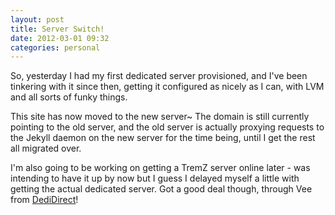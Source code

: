 ```yaml
---
layout: post
title: Server Switch!
date: 2012-03-01 09:32
categories: personal
---
```

So, yesterday I had my first dedicated server provisioned, and I've been tinkering 
with it since then, getting it configured as nicely as I can, with LVM and all sorts 
of funky things.

This site has now moved to the new server~ The domain is still currently pointing 
to the old server, and the old server is actually proxying requests to the Jekyll 
daemon on the new server for the time being, until I get the rest all migrated over. 

I'm also going to be working on getting a TremZ server online later - was 
intending to have it up by now but I guess I delayed myself a little with getting 
the actual dedicated server. Got a good deal though, through Vee from [DediDirect][]!

[DediDirect]: http://dedidirect.com
